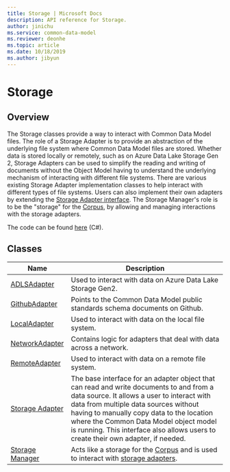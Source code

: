 ```yaml
---
title: Storage | Microsoft Docs
description: API reference for Storage.
author: jinichu
ms.service: common-data-model
ms.reviewer: deonhe 
ms.topic: article
ms.date: 10/18/2019
ms.author: jibyun
---
```


# Storage

## Overview

The Storage classes provide a way to interact with Common Data Model files. The role of a Storage Adapter is to provide an abstraction of the underlying file system where Common Data Model files are stored. Whether data is stored locally or remotely, such as on Azure Data Lake Storage Gen 2, Storage Adapters can be used to simplify the reading and writing of documents without the Object Model having to understand the underlying mechanism of interacting with different file systems. There are various existing Storage Adapter implementation classes to help interact with different types of file systems. Users can also implement their own adapters by extending the [Storage Adapter interface](storageadapter.md). The Storage Manager's role is to be the "storage" for the [Corpus](../cdm/corpus.md), by allowing and managing interactions with the storage adapters.

The code can be found [here](https://github.com/microsoft/CDM/tree/master/objectModel/CSharp/Microsoft.CommonDataModel.ObjectModel/Storage) (C#).

## Classes
|Name|Description|
|---|---|
|[ADLSAdapter](adlsadapter.md)|Used to interact with data on Azure Data Lake Storage Gen2.|
|[GithubAdapter](githubadapter.md)|Points to the Common Data Model public standards schema documents on Github.|
|[LocalAdapter](localadapter.md)|Used to interact with data on the local file system.|
|[NetworkAdapter](networkadapter.md)|Contains logic for adapters that deal with data across a network.|
|[RemoteAdapter](remoteadapter.md)|Used to interact with data on a remote file system.|
|[Storage Adapter](storageadapter.md)|The base interface for an adapter object that can read and write documents to and from a data source. It allows a user to interact with data from multiple data sources without having to manually copy data to the location where the Common Data Model object model is running. This interface also allows users to create their own adapter, if needed.|
|[Storage Manager](storagemanager.md)|Acts like a storage for the [Corpus](../cdm/corpus.md) and is used to interact with [storage adapters](storageadapter.md).|
